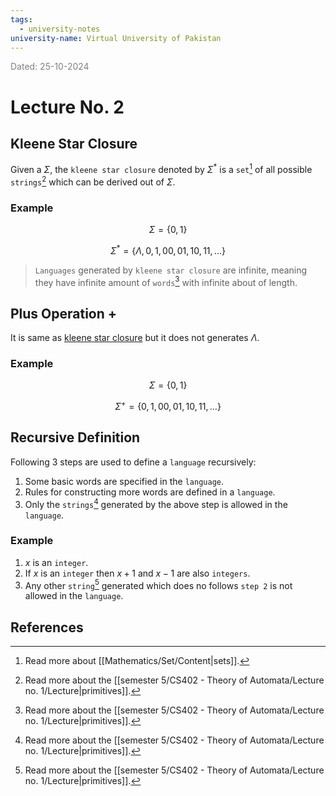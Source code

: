 ```yaml
---
tags:
  - university-notes
university-name: Virtual University of Pakistan
---
```


<span style="color: gray;">Dated: 25-10-2024</span>

# Lecture No. 2

## Kleene Star Closure

Given a $\Sigma$, the `kleene star closure` denoted by $\Sigma^*$ is a `set`[^1] of all possible `strings`[^2] which can be derived out of $\Sigma$.

### Example

$$\Sigma = \{0, 1\}$$

$$\Sigma^* = \{\Lambda, 0, 1, 00, 01, 10, 11, \ldots\}$$

> `Languages` generated by `kleene star closure` are infinite, meaning they have infinite amount of `words`[^2] with infinite about of length.

## Plus Operation +

It is same as [kleene star closure](#kleene-star-closure) but it does not generates $\Lambda$.

### Example

$$\Sigma = \{0, 1\}$$

$$\Sigma^+ = \{0, 1, 00, 01, 10, 11, \ldots\}$$

## Recursive Definition

Following 3 steps are used to define a `language` recursively:

1. Some basic words are specified in the `language`.
2. Rules for constructing more words are defined in a `language`.
3. Only the `strings`[^2] generated by the above step is allowed in the `language`.

### Example

1. $x$ is an `integer`.
2. If $x$ is an `integer` then $x + 1$ and $x - 1$ are also `integers`.
3. Any other `string`[^2] generated which does no follows `step 2` is not allowed in the `language`.

## References

[^1]: Read more about [[Mathematics/Set/Content|sets]].
[^2]: Read more about the [[semester 5/CS402 - Theory of Automata/Lecture no. 1/Lecture|primitives]].